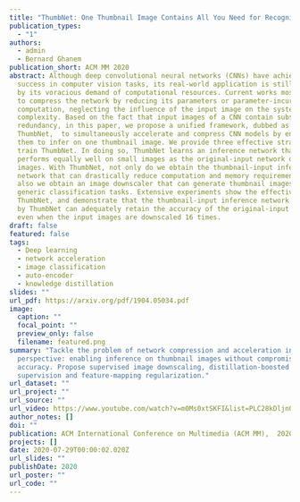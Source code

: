 ```yaml
---
title: "ThumbNet: One Thumbnail Image Contains All You Need for Recognition"
publication_types:
  - "1"
authors:
  - admin
  - Bernard Ghanem
publication_short: ACM MM 2020
abstract: Although deep convolutional neural networks (CNNs) have achieved great
  success in computer vision tasks, its real-world application is still impeded
  by its voracious demand of computational resources. Current works mostly seek
  to compress the network by reducing its parameters or parameter-incurred
  computation, neglecting the influence of the input image on the system
  complexity. Based on the fact that input images of a CNN contain substantial
  redundancy, in this paper, we propose a unified framework, dubbed as
  ThumbNet,  to simultaneously accelerate and compress CNN models by enabling
  them to infer on one thumbnail image. We provide three effective strategies to
  train ThumbNet. In doing so, ThumbNet learns an inference network that
  performs equally well on small images as the original-input network on large
  images. With ThumbNet, not only do we obtain the thumbnail-input inference
  network that can drastically reduce computation and memory requirements, but
  also we obtain an image downscaler that can generate thumbnail images for
  generic classification tasks. Extensive experiments show the effectiveness of
  ThumbNet, and demonstrate that the thumbnail-input inference network learned
  by ThumbNet can adequately retain the accuracy of the original-input network
  even when the input images are downscaled 16 times.
draft: false
featured: false
tags:
  - Deep learning
  - network acceleration
  - image classification
  - auto-encoder
  - knowledge distillation
slides: ""
url_pdf: https://arxiv.org/pdf/1904.05034.pdf
image:
  caption: ""
  focal_point: ""
  preview_only: false
  filename: featured.png
summary: "Tackle the problem of network compression and acceleration in a novel
  perspective: enabling inference on thumbnail images without compromising
  accuracy. Propose supervised image downscaling, distillation-boosted
  supervision and feature-mapping regularization."
url_dataset: ""
url_project: ""
url_source: ""
url_video: https://www.youtube.com/watch?v=m0Ms0xtSKFI&list=PLC28kDljnOrj-_w-MHKW36gVRvUe3XFjx
author_notes: []
doi: ""
publication: ACM International Conference on Multimedia (ACM MM),  2020
projects: []
date: 2020-07-29T00:00:02.020Z
url_slides: ""
publishDate: 2020
url_poster: ""
url_code: ""
---
```


